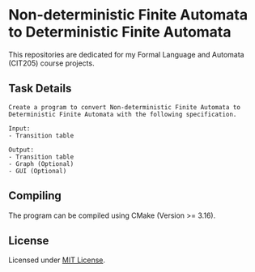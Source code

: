 # Non-deterministic Finite Automata to Deterministic Finite Automata

This repositories are dedicated for my Formal Language and Automata (CIT205) course projects.

## Task Details

```
Create a program to convert Non-deterministic Finite Automata to Deterministic Finite Automata with the following specification.

Input:
- Transition table

Output:
- Transition table
- Graph (Optional)
- GUI (Optional)
```

## Compiling

The program can be compiled using CMake (Version >= 3.16).

## License

Licensed under [MIT License](LICENSE).
